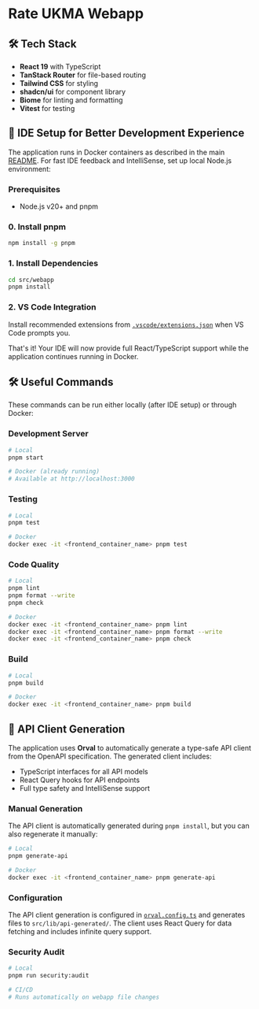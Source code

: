 # Rate UKMA Webapp

## 🛠️ Tech Stack

- **React 19** with TypeScript
- **TanStack Router** for file-based routing
- **Tailwind CSS** for styling
- **shadcn/ui** for component library
- **Biome** for linting and formatting
- **Vitest** for testing

## 🚀 IDE Setup for Better Development Experience

The application runs in Docker containers as described in the main [README](../../README.md). For fast IDE feedback and IntelliSense, set up local Node.js environment:

### Prerequisites

- Node.js v20+ and pnpm

### 0. Install pnpm

```bash
npm install -g pnpm
```

### 1. Install Dependencies

```bash
cd src/webapp
pnpm install
```

### 2. VS Code Integration

Install recommended extensions from [`.vscode/extensions.json`](../../.vscode/extensions.json) when VS Code prompts you.

That's it! Your IDE will now provide full React/TypeScript support while the application continues running in Docker.

## 🛠️ Useful Commands

These commands can be run either locally (after IDE setup) or through Docker:

### Development Server

```bash
# Local
pnpm start

# Docker (already running)
# Available at http://localhost:3000
```

### Testing

```bash
# Local
pnpm test

# Docker
docker exec -it <frontend_container_name> pnpm test
```

### Code Quality

```bash
# Local
pnpm lint
pnpm format --write
pnpm check

# Docker
docker exec -it <frontend_container_name> pnpm lint
docker exec -it <frontend_container_name> pnpm format --write
docker exec -it <frontend_container_name> pnpm check
```

### Build

```bash
# Local
pnpm build

# Docker
docker exec -it <frontend_container_name> pnpm build
```

## 🔌 API Client Generation

The application uses **Orval** to automatically generate a type-safe API client from the OpenAPI specification. The generated client includes:

- TypeScript interfaces for all API models
- React Query hooks for API endpoints
- Full type safety and IntelliSense support

### Manual Generation

The API client is automatically generated during `pnpm install`, but you can also regenerate it manually:

```bash
# Local
pnpm generate-api

# Docker
docker exec -it <frontend_container_name> pnpm generate-api
```

### Configuration

The API client generation is configured in [`orval.config.ts`](./orval.config.ts) and generates files to `src/lib/api-generated/`. The client uses React Query for data fetching and includes infinite query support.

### Security Audit

```bash
# Local
pnpm run security:audit

# CI/CD
# Runs automatically on webapp file changes
```
